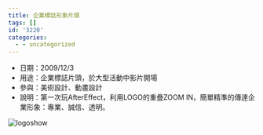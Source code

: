 ```yaml
---
title: 企業標誌形象片頭
tags: []
id: '3220'
categories:
  - - uncategorized
---
```


*   日期：2009/12/3
*   用途：企業標誌片頭，於大型活動中影片開場
*   參與：美術設計、動畫設計
*   說明：第一次玩AfterEffect，利用LOGO的重疊ZOOM IN，簡單精準的傳達企業形象：專業、誠信、透明。

 ![logoshow](https://oberonlai.blog/wp-content/uploads/2010/11/03.jpg "logoshow")